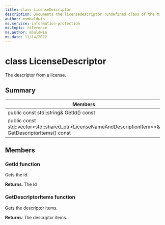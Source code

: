 ```yaml
---
title: class LicenseDescriptor 
description: Documents the licensedescriptor::undefined class of the Microsoft Information Protection (MIP) SDK.
author: msmbaldwin
ms.service: information-protection
ms.topic: reference
ms.author: mbaldwin
ms.date: 11/14/2022
---
```


# class LicenseDescriptor 
The descriptor from a license.
  
## Summary
 Members                        | Descriptions                                
--------------------------------|---------------------------------------------
public const std::string& GetId() const  |  Gets the Id.
public const std::vector&lt;std::shared_ptr&lt;LicenseNameAndDescriptionItem&gt;&gt;& GetDescriptorItems() const  |  Gets the descriptor items.
  
## Members
  
### GetId function
Gets the Id.

  
**Returns**: The Id
  
### GetDescriptorItems function
Gets the descriptor items.

  
**Returns**: The descriptor items.
